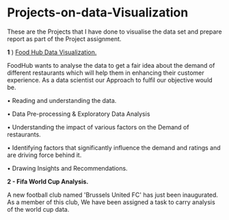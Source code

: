 # Projects-on-data-Visualization
These are the Projects that I have done to visualise the data set and prepare report as part of the Project assignment.

**1** ) [Food Hub Data Visualization.](https://github.com/Niha-analytics/Projects-on-data-Visualization/tree/main/Food%20Hub%20Data%20visualisation)

  FoodHub wants to analyse the data to get a fair idea about the demand of different restaurants which will help
  them in enhancing their customer experience. As a data scientist our Approach to fulfil our objective would be.
 
  • Reading and understanding the data.
  
  • Data Pre-processing & Exploratory Data Analysis
  
  • Understanding the impact of various factors on the Demand of restaurants.
  
  • Identifying factors that significantly influence the demand and ratings and are driving force behind it.
  
  • Drawing Insights and Recommendations.


**2 - Fifa World Cup Analysis.**

  A new football club named 'Brussels United FC' has just been inaugurated. As a member of this club, We have been assigned a task to      carry analysis of the world cup data.
